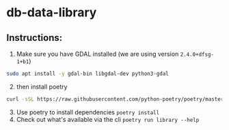 # db-data-library

## Instructions:
1. Make sure you have GDAL installed (we are using version `2.4.0+dfsg-1+b1`)
```bash
sudo apt install -y gdal-bin libgdal-dev python3-gdal
```
2. then install poetry 
```bash
curl -sSL https://raw.githubusercontent.com/python-poetry/poetry/master/get-poetry.py | python -
```
3. Use poetry to install dependencies `poetry install`
3. Check out what's available via the cli `poetry run library --help`